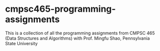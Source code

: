 # cmpsc465-programming-assignments
This is a collection of all the programming assignments from CMPSC 465 (Data Structures and Algorithms) with Prof. Mingfu Shao, Pennsylvania State University
